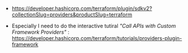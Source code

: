 


* https://developer.hashicorp.com/terraform/plugin/sdkv2?collectionSlug=providers&productSlug=terraform

* Especially I need to do the interactive tutiral _"Call APIs with Custom Framework Providers"_ : https://developer.hashicorp.com/terraform/tutorials/providers-plugin-framework
